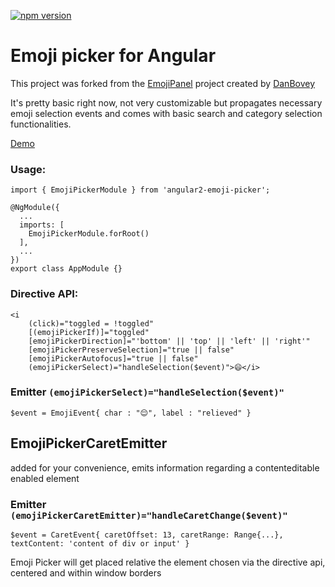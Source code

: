 [![npm version](https://badge.fury.io/js/angular2-emoji-picker.svg)](https://badge.fury.io/js/angular2-emoji-picker)

# Emoji picker for Angular

This project was forked from the [EmojiPanel](https://github.com/danbovey/EmojiPanel) project created by [DanBovey](https://github.com/danbovey)

It's pretty basic right now, not very customizable but propagates necessary emoji selection events and comes with basic search and category selection functionalities.

[Demo](https://lsharir.github.io/angular2-emoji-picker/)


### Usage:

```
import { EmojiPickerModule } from 'angular2-emoji-picker';

@NgModule({
  ...
  imports: [
    EmojiPickerModule.forRoot()
  ],
  ...
})
export class AppModule {}

```

### Directive API:

```
<i
    (click)="toggled = !toggled"
    [(emojiPickerIf)]="toggled"
    [emojiPickerDirection]="'bottom' || 'top' || 'left' || 'right'"
    [emojiPickerPreserveSelection]="true || false"
    [emojiPickerAutofocus]="true || false"
    (emojiPickerSelect)="handleSelection($event)">😄</i>
```

### Emitter `(emojiPickerSelect)="handleSelection($event)"`

```
$event = EmojiEvent{ char : "😌", label : "relieved" }
```

## EmojiPickerCaretEmitter

added for your convenience, emits information regarding a contenteditable enabled element

### Emitter `(emojiPickerCaretEmitter)="handleCaretChange($event)"`

```
$event = CaretEvent{ caretOffset: 13, caretRange: Range{...}, textContent: 'content of div or input' }
```

Emoji Picker will get placed relative the element chosen via the directive api, centered and within window borders
